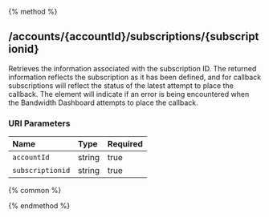 {% method %}
## /accounts/{accountId}/subscriptions/{subscriptionid}

Retrieves the information associated with the subscription ID.
The returned information reflects the subscription as it has been defined, and for callback subscriptions will reflect the status of the latest attempt to place the callback.  The <status> element will indicate if an error is being encountered when the Bandwidth Dashboard attempts to place the callback.



### URI Parameters
| Name | Type | Required |
|:-----|:-----|:---------|
| `accountId` | string | true |
| `subscriptionid` | string | true |






{% common %}



{% endmethod %}